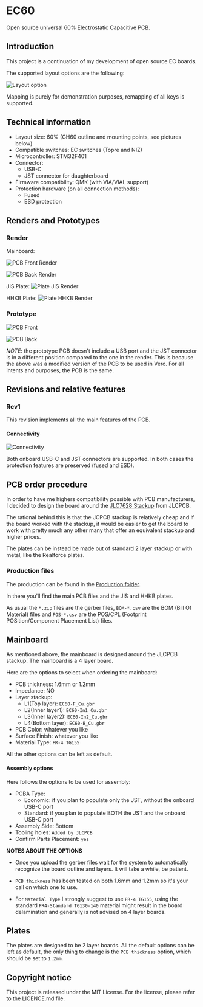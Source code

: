# EC60

Open source universal 60% Electrostatic Capacitive PCB.

## Introduction

This project is a continuation of my development of open source EC boards.

The supported layout options are the following:

![Layout option](/Assets/Layout_option.png)

Mapping is purely for demonstration purposes, remapping of all keys is supported.
## Technical information

- Layout size: 60% (GH60 outline and mounting points, see pictures below)
- Compatible switches: EC switches (Topre and NIZ)
- Microcontroller: STM32F401
- Connector:
    * USB-C
    * JST connector for daughterboard
- Firmware compatibility: QMK (with VIA/VIAL support)
- Protection hardware (on all connection methods):
  * Fused
  * ESD protection

## Renders and Prototypes

### Render

Mainboard:

![PCB Front Render](/Assets/PCB_render_front.png)

![PCB Back Render](/Assets/PCB_render_back.png)

JIS Plate:
![Plate JIS Render](/Assets/Plate_render_jis.png)

HHKB Plate:
![Plate HHKB Render](/Assets/Plate_render_hhkb.png)

### Prototype

![PCB Front](/Assets/PCB_front.png)

![PCB Back](/Assets/PCB_back.png)

*NOTE*: the prototype PCB doesn't include a USB port and the JST connector is in a different position compared to the one in the render. This is because the above was a modified version of the PCB to be used in Vero. For all intents and purposes, the PCB is the same.

## Revisions and relative features

### Rev1

This revision implements all the main features of the PCB.

#### Connectivity

![Connectivity](/Assets/Connectivity.png)

Both onboard USB-C and JST connectors are supported. In both cases the protection features are preserved (fused and ESD).

## PCB order procedure

In order to have me highers compatibility possible with PCB manufacturers, I decided to design the board around the [JLC7628 Stackup](https://cart.jlcpcb.com/impedance#:~:text=4%2DLayer%20Impedance%20Control%20Stackup) from JLCPCB.

The rational behind this is that the JCPCB stackup is relatively cheap and if the board worked with the stackup, it would be easier to get the board to work with pretty much any other many that offer an equivalent stackup and higher prices.

The plates can be instead be made out of standard 2 layer stackup or with metal, like the Realforce plates.

### Production files

The production can be found in the [Production folder](/Production).

In there you'll find the main PCB files and the JIS and HHKB plates.

As usual the `*.zip` files are the gerber files, `BOM-*.csv` are the BOM (Bill Of Material) files and `POS-*.csv` are the POS/CPL (Footprint POSition/Component Placement List) files.

## Mainboard

As mentioned above, the mainboard is designed around the JLCPCB stackup. The mainboard is a 4 layer board.

Here are the options to select when ordering the mainboard:

- PCB thickness: 1.6mm or 1.2mm
- Impedance: NO
- Layer stackup:
  - L1(Top layer): `EC60-F_Cu.gbr`
  - L2(Inner layer1): `EC60-In1_Cu.gbr`
  - L3(Inner layer2): `EC60-In2_Cu.gbr`
  - L4(Bottom layer): `EC60-B_Cu.gbr`
- PCB Color: whatever you like
- Surface Finish: whatever you like
- Material Type: `FR-4 TG155`

All the other options can be left as default.

#### Assembly options

Here follows the options to be used for assembly:
- PCBA Type:
  - Economic: if you plan to populate only the JST, without the onboard USB-C port
  - Standard: if you plan to populate BOTH the JST and the onboard USB-C port
- Assembly Side: Bottom
- Tooling holes: `Added by JLCPCB`
- Confirm Parts Placement: `yes`

**NOTES ABOUT THE OPTIONS**

- Once you upload the gerber files wait for the system to automatically recognize the board outline and layers. It will take a while, be patient.

- `PCB thickness` has been tested on both 1.6mm and 1.2mm so it's your call on which one to use.

- For `Material Type` I strongly suggest to use `FR-4 TG155`, using the standard `FR4-Standard TG130-140` material might result in the board delamination and generally is not advised on 4 layer boards.

## Plates

The plates are designed to be 2 layer boards. All the default options can be left as default, the only thing to change is the `PCB thickness` option, which should be set to `1.2mm`.

## Copyright notice

This project is released under the MIT License. For the license, please refer to the LICENCE.md file.
